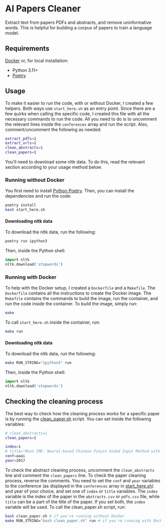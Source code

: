 # AI Papers Cleaner

Extract text from papers PDFs and abstracts, and remove uninformative words. This is helpful for building a corpus of papers to train a language model.

## Requirements

[Docker](https://www.docker.com/) or, for local installation:

- Python 3.11+
- [Poetry](https://python-poetry.org/docs/)

## Usage

To make it easier to run the code, with or without Docker, I created a few helpers. Both ways use `start_here.sh` as an entry point. Since there are a few quirks when calling the specific code, I created this file with all the necessary commands to run the code. All you need to do is to uncomment the relevant lines inside the `conferences` array and run the script. Also, comment/uncomment the following as needed:

```bash
extract_pdfs=1
extract_urls=1
clean_abstracts=1
clean_papers=1
```

You'll need to download some nltk data. To do this, read the relevant section according to your usage method below.

### Running without Docker

You first need to install [Python Poetry](https://python-poetry.org/docs/). Then, you can install the dependencies and run the code:

```bash
poetry install
bash start_here.sh
```

#### Downloading nltk data

To download the nltk data, run the following:

```bash
poetry run ipython3
```

Then, inside the Python shell:

```python
import nltk
nltk.download('stopwords')
```

### Running with Docker

To help with the Docker setup, I created a `Dockerfile` and a `Makefile`. The `Dockerfile` contains all the instructions to create the Docker image. The `Makefile` contains the commands to build the image, run the container, and run the code inside the container. To build the image, simply run:

```bash
make
```

To call `start_here.sh` inside the container, run:

```bash
make run
```

#### Downloading nltk data

To download the nltk data, run the following:

```bash
make RUN_STRING="ipython3" run
```

Then, inside the Python shell:

```python
import nltk
nltk.download('stopwords')
```

## Checking the cleaning process

The best way to check how the cleaning process works for a specific paper is by running the [clean_paper.sh](clean_paper.sh) script. You can set inside the following variables:

```bash
# clean_abstracts=1
clean_papers=1

index=1
# title="Moon IME: Neural-based Chinese Pinyin Aided Input Method with Customizable Association"
conf=aaai
year=2017
```

To check the abstract cleaning process, uncomment the `clean_abstracts` line and comment the `clean_papers` line. To check the paper cleaning process, reverse the comments. You need to set the `conf` and `year` variables to the conference (as displayed in the `conferences` array in [start_here.sh](start_here.sh)) and year of your choice, and set one of `index` or `title` variables. The `index` variable is the index of the paper in the `abstracts.csv` or `pdfs.csv` file, while `title` can be a part of the title of the paper. If you set both, the `index` variable will be used. To call the clean_paper.sh script, run:

```bash
bash clean_paper.sh # if you're running without Docker
make RUN_STRING="bash clean_paper.sh" run # if you're running with Docker
```
